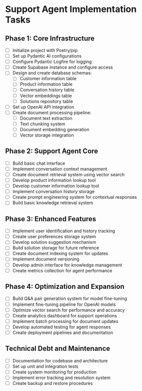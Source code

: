 # Support Agent Implementation Tasks

## Phase 1: Core Infrastructure
- [ ] Initialize project with Poetry/pip
- [ ] Set up Pydantic AI configurations
- [ ] Configure Pydantic Logfire for logging
- [ ] Create Supabase instance and configure access
- [ ] Design and create database schemas:
  - [ ] Customer information table
  - [ ] Product information table
  - [ ] Conversation history table
  - [ ] Vector embeddings table
  - [ ] Solutions repository table
- [ ] Set up OpenAI API integration
- [ ] Create document processing pipeline:
  - [ ] Document text extraction
  - [ ] Text chunking system
  - [ ] Document embedding generation
  - [ ] Vector storage integration

## Phase 2: Support Agent Core
- [ ] Build basic chat interface
- [ ] Implement conversation context management
- [ ] Create document retrieval system using vector search
- [ ] Develop product information lookup tool
- [ ] Develop customer information lookup tool
- [ ] Implement conversation history storage
- [ ] Create prompt engineering system for contextual responses
- [ ] Build basic knowledge retrieval system

## Phase 3: Enhanced Features
- [ ] Implement user identification and history tracking
- [ ] Create user preferences storage system
- [ ] Develop solution suggestion mechanism
- [ ] Build solution storage for future reference
- [ ] Create document indexing system for updates
- [ ] Implement document versioning
- [ ] Develop admin interface for knowledge management
- [ ] Create metrics collection for agent performance

## Phase 4: Optimization and Expansion
- [ ] Build Q&A pair generation system for model fine-tuning
- [ ] Implement fine-tuning pipeline for OpenAI models
- [ ] Optimize vector search for performance and accuracy
- [ ] Create analytics dashboard for support operations
- [ ] Implement batch processing for document updates
- [ ] Develop automated testing for agent responses
- [ ] Create deployment pipelines and documentation

## Technical Debt and Maintenance
- [ ] Documentation for codebase and architecture
- [ ] Set up unit and integration tests
- [ ] Create system monitoring for production
- [ ] Implement error tracking and resolution system
- [ ] Create backup and restore procedures 